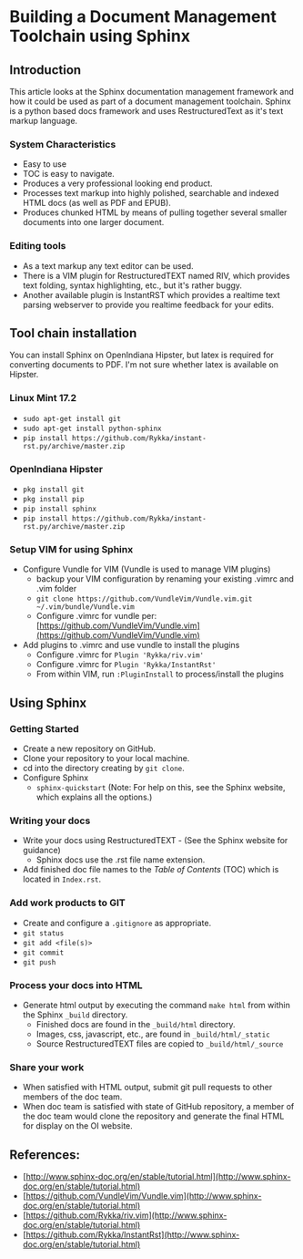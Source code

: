 <!--

The contents of this Documentation are subject to the Public Documentation License Version 1.01
(the "License"); you may only use this Documentation if you comply with the terms of this License.
A copy of the License is available at http://illumos.org/license/PDL.

The Original Documentation is _________________.

The Initial Writer of the Original Documentation is ___________ Copyright (C)_________[Insert year(s)].
All Rights Reserved. (Initial Writer contact(s):________________[Insert hyperlink/alias]).

Contributor(s): ______________________________________.

Portions created by ______ are Copyright (C)_________[Insert year(s)].
All Rights Reserved. (Contributor contact(s):________________[Insert hyperlink/alias]).

-->

# Building a Document Management Toolchain using Sphinx

## Introduction

This article looks at the Sphinx documentation management framework and how it could be used as part of a document management toolchain.
Sphinx is a python based docs framework and uses RestructuredText as it's text markup language.

### System Characteristics

* Easy to use
* TOC is easy to navigate.
* Produces a very professional looking end product.
* Processes text markup into highly polished, searchable and indexed HTML docs (as well as PDF and EPUB).
* Produces chunked HTML by means of pulling together several smaller documents into one larger document.

### Editing tools

* As a text markup any text editor can be used.
* There is a VIM plugin for RestructuredTEXT named RIV, which provides text folding, syntax highlighting, etc., but it's rather buggy.
* Another available plugin is InstantRST which provides a realtime text parsing webserver to provide you realtime feedback for your edits.


## Tool chain installation

You can install Sphinx on OpenIndiana Hipster, but latex is required for converting documents to PDF.
I'm not sure whether latex is available on Hipster.

### Linux Mint 17.2

* `sudo apt-get install git`
* `sudo apt-get install python-sphinx`
* `pip install https://github.com/Rykka/instant-rst.py/archive/master.zip`

### OpenIndiana Hipster

* `pkg install git`
* `pkg install pip`
* `pip install sphinx`
* `pip install https://github.com/Rykka/instant-rst.py/archive/master.zip`

### Setup VIM for using Sphinx

* Configure Vundle for VIM (Vundle is used to manage VIM plugins)
    * backup your VIM configuration by renaming your existing .vimrc and .vim folder
    * `git clone https://github.com/VundleVim/Vundle.vim.git ~/.vim/bundle/Vundle.vim`
    * Configure .vimrc for vundle per: [https://github.com/VundleVim/Vundle.vim](https://github.com/VundleVim/Vundle.vim)
* Add plugins to .vimrc and use vundle to install the plugins
    * Configure .vimrc for `Plugin 'Rykka/riv.vim'`
    * Configure .vimrc for `Plugin 'Rykka/InstantRst'`
    * From within VIM, run `:PluginInstall` to process/install the plugins

## Using Sphinx

### Getting Started

* Create a new repository on GitHub.
* Clone your repository to your local machine.
* cd into the directory creating by `git clone`.
* Configure Sphinx
    * `sphinx-quickstart`  (Note: For help on this, see the Sphinx website, which explains all the options.)

### Writing your docs

* Write your docs using RestructuredTEXT - (See the Sphinx website for guidance)
    * Sphinx docs use the .rst file name extension.
* Add finished doc file names to the _Table of Contents_ (TOC) which is located in `Index.rst`.

### Add work products to GIT

* Create and configure a `.gitignore` as appropriate.
* `git status`
* `git add <file(s)>`
* `git commit`
* `git push`

### Process your docs into HTML

* Generate html output by executing the command `make html` from within the Sphinx `_build` directory.
    * Finished docs are found in the `_build/html` directory.
    * Images, css, javascript, etc., are found in `_build/html/_static`
    * Source RestructuredTEXT files are copied to `_build/html/_source`

### Share your work

* When satisfied with HTML output, submit git pull requests to other members of the doc team.
* When doc team is satisfied with state of GitHub repository, a member of the doc team would clone the repository and generate the final HTML for display on the OI website.


## References:

* [http://www.sphinx-doc.org/en/stable/tutorial.html](http://www.sphinx-doc.org/en/stable/tutorial.html)
* [https://github.com/VundleVim/Vundle.vim](http://www.sphinx-doc.org/en/stable/tutorial.html)
* [https://github.com/Rykka/riv.vim](http://www.sphinx-doc.org/en/stable/tutorial.html)
* [https://github.com/Rykka/InstantRst](http://www.sphinx-doc.org/en/stable/tutorial.html)
